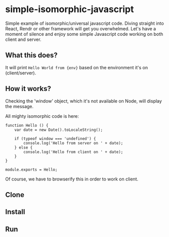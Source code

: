 # simple-isomorphic-javascript
Simple example of isomorphic/universal javascript code. Diving straight into React, Rendr or other framework will get you overwhelmed.
Let's have a moment of silence and enjoy some simple Javascript code working on both client and server.

## What this does? 
It will print `Hello World from {env}` based on the environment it's on (client/server). 

## How it works?
Checking the 'window' object, which it's not available on Node, will display the message.

All mighty isomorphic code is here:

```
function Hello () {
    var date = new Date().toLocaleString();

    if (typeof window === 'undefined') {
        console.log('Hello from server on ' + date);
    } else {
        console.log('Hello from client on ' + date);
    }
}

module.exports = Hello;
```

Of course, we have to browserify this in order to work on client.

## Clone

## Install

## Run
